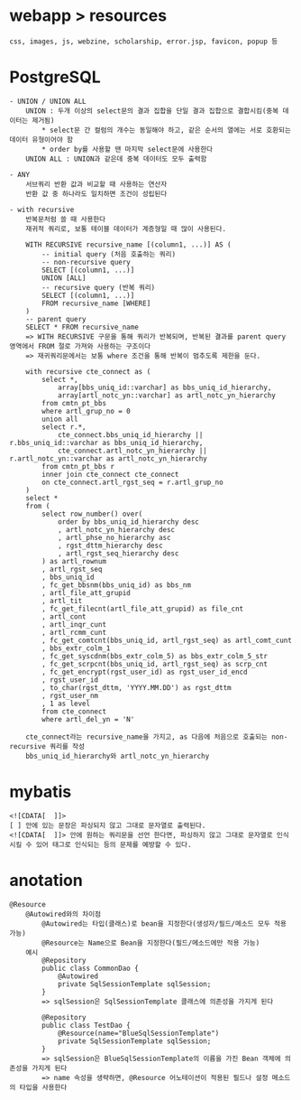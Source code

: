 # webapp > resources
    css, images, js, webzine, scholarship, error.jsp, favicon, popup 등

# PostgreSQL
    - UNION / UNION ALL
        UNION : 두개 이상의 select문의 결과 집합을 단일 결과 집합으로 결합시킴(중복 데이터는 제거됨)
            * select문 간 컬럼의 개수는 동일해야 하고, 같은 순서의 열에는 서로 호환되는 데이터 유형이어야 함
            * order by를 사용할 땐 마지막 select문에 사용한다
        UNION ALL : UNION과 같은데 중복 데이터도 모두 출력함

    - ANY
        서브쿼리 반환 값과 비교할 때 사용하는 연산자
        반환 값 중 하나라도 일치하면 조건이 성립된다

    - with recursive
        반복문처럼 쓸 때 사용한다
        재귀적 쿼리로, 보통 테이블 데이터가 계층형일 때 많이 사용된다.
        
        WITH RECURSIVE recursive_name [(column1, ...)] AS (
            -- initial query (처음 호출하는 쿼리)   
            -- non-recursive query   
            SELECT [(column1, ...)]   
            UNION [ALL]   
            -- recursive query (반복 쿼리)   
            SELECT [(column1, ...)] 
            FROM recursive_name [WHERE]
        )
        -- parent query
        SELECT * FROM recursive_name
        => WITH RECURSIVE 구문을 통해 쿼리가 반복되며, 반복된 결과를 parent query 영역에서 FROM 절로 가져와 사용하는 구조이다
        => 재귀쿼리문에서는 보통 where 조건을 통해 반복이 멈추도록 제한을 둔다.

        with recursive cte_connect as (
            select *,
                array[bbs_uniq_id::varchar] as bbs_uniq_id_hierarchy,
                array[artl_notc_yn::varchar] as artl_notc_yn_hierarchy
            from cmtn_pt_bbs
            where artl_grup_no = 0
            union all 
            select r.*, 
                cte_connect.bbs_uniq_id_hierarchy || r.bbs_uniq_id::varchar as bbs_uniq_id_hierarchy, 
                cte_connect.artl_notc_yn_hierarchy || r.artl_notc_yn::varchar as artl_notc_yn_hierarchy
            from cmtn_pt_bbs r 
            inner join cte_connect cte_connect
            on cte_connect.artl_rgst_seq = r.artl_grup_no
        )
		select *
        from (
            select row_number() over( 
                order by bbs_uniq_id_hierarchy desc
                , artl_notc_yn_hierarchy desc 
                , artl_phse_no_hierarchy asc
                , rgst_dttm_hierarchy desc
                , artl_rgst_seq_hierarchy desc
            ) as artl_rownum
            , artl_rgst_seq
            , bbs_uniq_id 
            , fc_get_bbsnm(bbs_uniq_id) as bbs_nm
            , artl_file_att_grupid 
            , artl_tit
            , fc_get_filecnt(artl_file_att_grupid) as file_cnt
            , artl_cont
            , artl_inqr_cunt
            , artl_rcmm_cunt 
            , fc_get_comtcnt(bbs_uniq_id, artl_rgst_seq) as artl_comt_cunt
            , bbs_extr_colm_1
            , fc_get_syscdnm(bbs_extr_colm_5) as bbs_extr_colm_5_str
            , fc_get_scrpcnt(bbs_uniq_id, artl_rgst_seq) as scrp_cnt
            , fc_get_encrypt(rgst_user_id) as rgst_user_id_encd
            , rgst_user_id
            , to_char(rgst_dttm, 'YYYY.MM.DD') as rgst_dttm
            , rgst_user_nm
            , 1 as level
            from cte_connect
            where artl_del_yn = 'N'

        cte_connect라는 recursive_name을 가지고, as 다음에 처음으로 호출되는 non-recursive 쿼리를 작성
        bbs_uniq_id_hierarchy와 artl_notc_yn_hierarchy

# mybatis
    <![CDATA[  ]]> 
    [ ] 안에 있는 문장은 파싱되지 않고 그대로 문자열로 출력된다.
    <![CDATA[  ]]> 안에 원하는 쿼리문을 선언 한다면, 파싱하지 않고 그대로 문자열로 인식 시킬 수 있어 태그로 인식되는 등의 문제를 예방할 수 있다.

# anotation
    @Resource
        @Autowired와의 차이점
            @Autowired는 타입(클래스)로 bean을 지정한다(생성자/필드/메소드 모두 적용 가능)
            @Resource는 Name으로 Bean을 지정한다(필드/메소드에만 적용 가능)
        예시
            @Repository
            public class CommonDao {
                @Autowired
                private SqlSessionTemplate sqlSession;
            }
            => sqlSession은 SqlSessionTemplate 클래스에 의존성을 가지게 된다

            @Repository
            public class TestDao {
                @Resource(name="BlueSqlSessionTemplate")
                private SqlSessionTemplate sqlSession;
            }
            => sqlSession은 BlueSqlSessionTemplate의 이름을 가진 Bean 객체에 의존성을 가지게 된다
            => name 속성을 생략하면, @Resource 어노테이션이 적용된 필드나 설정 메소드의 타입을 사용한다